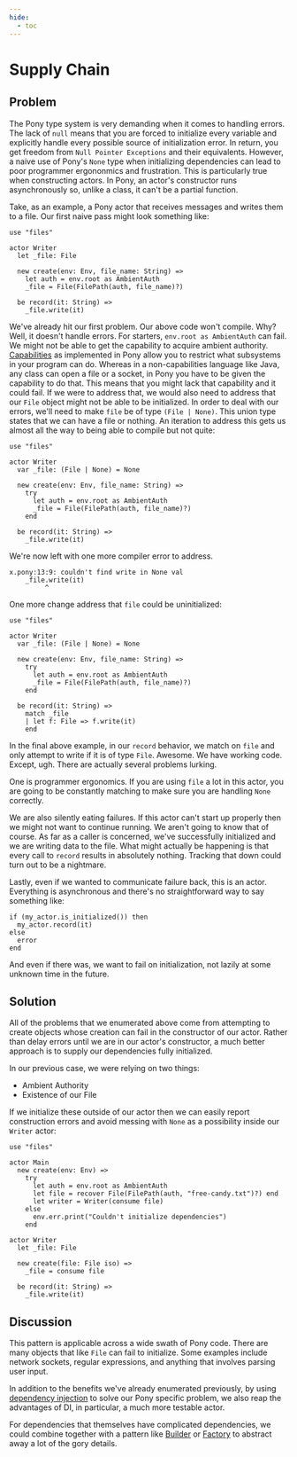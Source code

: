 ```yaml
---
hide:
  - toc
---
```


# Supply Chain

## Problem

The Pony type system is very demanding when it comes to handling errors. The lack of `null` means that you are forced to initialize every variable and explicitly handle every possible source of initialization error. In return, you get freedom from `Null Pointer Exceptions` and their equivalents. However, a naive use of Pony's `None` type when initializing dependencies can lead to poor programmer ergononmics and frustration. This is particularly true when constructing actors. In Pony, an actor's constructor runs asynchronously so, unlike a class, it can't be a partial function.

Take, as an example, a Pony actor that receives messages and writes them to a file. Our first naive pass might look something like:

```pony
use "files"

actor Writer
  let _file: File

  new create(env: Env, file_name: String) =>
    let auth = env.root as AmbientAuth
    _file = File(FilePath(auth, file_name)?)

  be record(it: String) =>
    _file.write(it)
```

We've already hit our first problem. Our above code won't compile. Why? Well, it doesn't handle errors. For starters, `env.root as AmbientAuth` can fail. We might not be able to get the capability to acquire ambient authority. [Capabilities](https://en.wikipedia.org/wiki/Capability-based_addressing) as implemented in Pony allow you to restrict what subsystems in your program can do. Whereas in a non-capabilities language like Java, any class can open a file or a socket, in Pony you have to be given the capability to do that. This means that you might lack that capability and it could fail. If we were to address that, we would also need to address that our `File` object might not be able to be initialized. In order to deal with our errors, we'll need to make `file` be of type `(File | None)`. This union type states that we can have a file or nothing. An iteration to address this gets us almost all the way to being able to compile but not quite:

```pony
use "files"

actor Writer
  var _file: (File | None) = None

  new create(env: Env, file_name: String) =>
    try
      let auth = env.root as AmbientAuth
      _file = File(FilePath(auth, file_name)?)
    end

  be record(it: String) =>
    _file.write(it)
```

We're now left with one more compiler error to address.

```text
x.pony:13:9: couldn't find write in None val
    _file.write(it)
         ^
```

One more change address that `file` could be uninitialized:

```pony
use "files"

actor Writer
  var _file: (File | None) = None

  new create(env: Env, file_name: String) =>
    try
      let auth = env.root as AmbientAuth
      _file = File(FilePath(auth, file_name)?)
    end

  be record(it: String) =>
    match _file
    | let f: File => f.write(it)
    end
```

In the final above example, in our `record` behavior, we match on `file` and only attempt to write if it is of type `File`. Awesome. We have working code. Except, ugh. There are actually several problems lurking.

One is programmer ergonomics. If you are using `file` a lot in this actor, you are going to be constantly matching to make sure you are handling `None` correctly.

We are also silently eating failures. If this actor can't start up properly then we might not want to continue running. We aren't going to know that of course. As far as a caller is concerned, we've successfully initialized and we are writing data to the file. What might actually be happening is that every call to `record` results in absolutely nothing. Tracking that down could turn out to be a nightmare.

Lastly, even if we wanted to communicate failure back, this is an actor. Everything is asynchronous and there's no straightforward way to say something like:

```pony
if (my_actor.is_initialized()) then
  my_actor.record(it)
else
  error
end
```

And even if there was, we want to fail on initialization, not lazily at some unknown time in the future.

## Solution

All of the problems that we enumerated above come from attempting to create objects whose creation can fail in the constructor of our actor. Rather than delay errors until we are in our actor's constructor, a much better approach is to supply our dependencies fully initialized.

In our previous case, we were relying on two things:

* Ambient Authority
* Existence of our File

If we initialize these outside of our actor then we can easily report construction errors and avoid messing with `None` as a possibility inside our `Writer` actor:

```pony
use "files"

actor Main
  new create(env: Env) =>
    try
      let auth = env.root as AmbientAuth
      let file = recover File(FilePath(auth, "free-candy.txt")?) end
      let writer = Writer(consume file)
    else
      env.err.print("Couldn't initialize dependencies")
    end

actor Writer
  let _file: File

  new create(file: File iso) =>
    _file = consume file

  be record(it: String) =>
    _file.write(it)
```

## Discussion

This pattern is applicable across a wide swath of Pony code. There are many objects that like `File` can fail to initialize. Some examples include network sockets, regular expressions, and anything that involves parsing user input.

In addition to the benefits we've already enumerated previously, by using [dependency injection](https://en.wikipedia.org/wiki/Dependency_injection) to solve our Pony specific problem, we also reap the advantages of DI, in particular, a much more testable actor.

For dependencies that themselves have complicated dependencies, we could combine together with a pattern like [Builder](https://en.wikipedia.org/wiki/Builder_pattern) or [Factory](https://en.wikipedia.org/wiki/Factory_%28object-oriented_programming%29) to abstract away a lot of the gory details.
